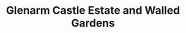 ---
title: "Glenarm Castle Estate and Walled Gardens"
address: "2 Castle Demesne, Glenarm, Co. Antrim, BT44 0BQ"
tel: "+44 (0)28 2884 1203"
county: "Antrim"
category: "Cafes"
type: "Content"
lat: "54.85419845581055"
lng: "-5.811985969543457"
---